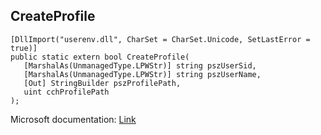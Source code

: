 ## CreateProfile

```
[DllImport("userenv.dll", CharSet = CharSet.Unicode, SetLastError = true)]
public static extern bool CreateProfile(
   [MarshalAs(UnmanagedType.LPWStr)] string pszUserSid,
   [MarshalAs(UnmanagedType.LPWStr)] string pszUserName,
   [Out] StringBuilder pszProfilePath,
   uint cchProfilePath
);
```

Microsoft documentation: [Link](https://learn.microsoft.com/en-us/windows/win32/api/userenv/nf-userenv-createprofile)
